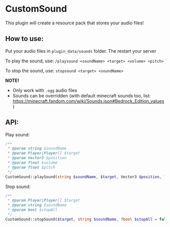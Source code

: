 # CustomSound
This plugin will create a resource pack that stores your audio files!

## How to use:
Put your audio files in `plugin_data/sounds` folder. The restart your server

To play the sound, use: `/playsound <soundName> <target> <volume> <pitch>`

To stop the sound, use: `stopsound <target> <soundName>`

**NOTE!** 
- Only work with `.ogg` audio files
- Sounds can be overridden (with default minecraft sounds too, list: https://minecraft.fandom.com/wiki/Sounds.json#Bedrock_Edition_values)

## API:
Play sound:
```php
/**
 * @param string $soundName
 * @param Player|Player[] $target
 * @param Vector3 $position
 * @param float $volume
 * @param float $pitch
 */
CustomSound::playSound(string $soundName, $target, Vector3 $position, ?float $volume = 1, ?float $pitch = 1)
```

Stop sound:
```php
/**
 * @param Player|Player[] $target
 * @param string $soundName
 * @param bool $stopAll
 */
CustomSound::stopSound($target, string $soundName, ?bool $stopAll = false)
```
